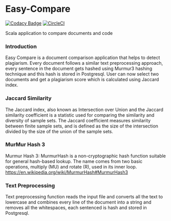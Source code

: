 # Easy-Compare

[![Codacy Badge](https://api.codacy.com/project/badge/Grade/253975d4154c4766a8752c571ccef874)](https://app.codacy.com/app/barai.k/Easy-Compare?utm_source=github.com&utm_medium=referral&utm_content=BaraiKaran/Easy-Compare&utm_campaign=Badge_Grade_Dashboard) [![CircleCI](https://circleci.com/gh/BaraiKaran/Easy-Compare/tree/master.svg?style=svg)](https://circleci.com/gh/BaraiKaran/Easy-Compare/tree/master)

Scala application to compare documents and code

### Introduction
Easy Compare is a document comparison application that helps to detect plagiarism. Every document follows a similar text preprocessing approach, every sentence in the document gets hashed using Murmur3 hashing technique and this hash is stored in Postgresql. User can now select two documents and get a plagiarism score which is calculated using Jaccard index.

### Jaccard Similarity
The Jaccard index, also known as Intersection over Union and the Jaccard similarity coefficient  is a statistic used for comparing the similarity and diversity of sample sets. The Jaccard coefficient measures similarity between finite sample sets, and is defined as the size of the intersection divided by the size of the union of the sample sets.

### MurMur Hash 3
Murmur Hash 3: MurmurHash is a non-cryptographic hash function suitable for general hash-based lookup. The name comes from two basic operations, multiply (MU) and rotate (R), used in its inner loop. https://en.wikipedia.org/wiki/MurmurHash#MurmurHash3

### Text Preprocessing 
Text preprocessing function reads the input file and converts all the text to lowercase and combines every line of the document into a string and removes all the whitespaces, each sentenced is hash and stored in Postgresql. 


